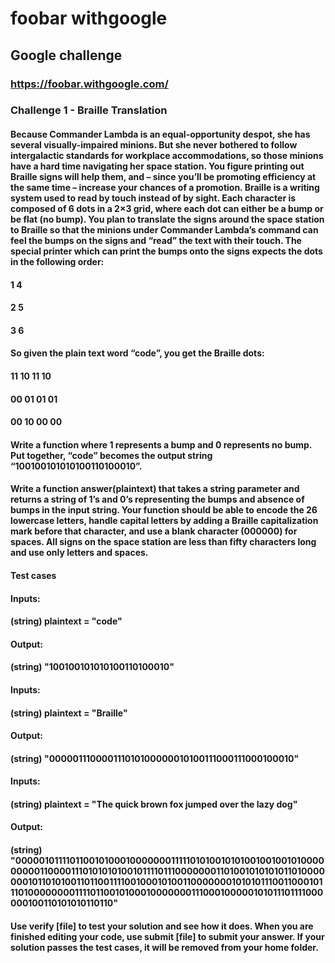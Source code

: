 # foobar withgoogle
## Google challenge

### https://foobar.withgoogle.com/


### Challenge 1 - Braille Translation

#### Because Commander Lambda is an equal-opportunity despot, she has several visually-impaired minions. But she never bothered to follow intergalactic standards for workplace accommodations, so those minions have a hard time navigating her space station. You figure printing out Braille signs will help them, and – since you’ll be promoting efficiency at the same time – increase your chances of a promotion. Braille is a writing system used to read by touch instead of by sight. Each character is composed of 6 dots in a 2×3 grid, where each dot can either be a bump or be flat (no bump). You plan to translate the signs around the space station to Braille so that the minions under Commander Lambda’s command can feel the bumps on the signs and “read” the text with their touch. The special printer which can print the bumps onto the signs expects the dots in the following order:

#### 1 4
#### 2 5
#### 3 6
	
#### So given the plain text word “code”, you get the Braille dots:

#### 11 10 11 10
#### 00 01 01 01
#### 00 10 00 00



#### Write a function where 1 represents a bump and 0 represents no bump. Put together, “code” becomes the output string “100100101010100110100010”.

#### Write a function answer(plaintext) that takes a string parameter and returns a string of 1’s and 0’s representing the bumps and absence of bumps in the input string. Your function should be able to encode the 26 lowercase letters, handle capital letters by adding a Braille capitalization mark before that character, and use a blank character (000000) for spaces. All signs on the space station are less than fifty characters long and use only letters and spaces.



#### Test cases

#### Inputs:
####   (string) plaintext = "code"

#### Output:
####   (string) "100100101010100110100010"


#### Inputs:
####   (string) plaintext = "Braille"

#### Output:
####   (string) "000001110000111010100000010100111000111000100010"


#### Inputs:
####   (string) plaintext = "The quick brown fox jumped over the lazy dog"

#### Output:
####   (string) "000001011110110010100010000000111110101001010100100100101000000000110000111010101010010111101110000000110100101010101101000000010110101001101100111100100010100110000000101010111001100010111010000000011110110010100010000000111000100000101011101111000000100110101010110110"
	


#### Use verify [file] to test your solution and see how it does. When you are finished editing your code, use submit [file] to submit your answer. If your solution passes the test cases, it will be removed from your home folder.
